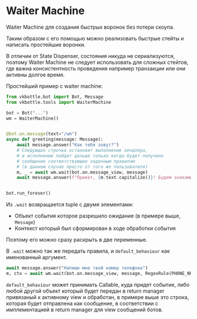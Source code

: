 # Waiter Machine

Waiter Machine для создания быстрых воронок без потери скоупа.

Таким образом с его помощью можно реализовать быстрые стейты и написать простейшие воронки.

В отличии от State Dispenser, состояния никуда не сериализуются, поэтому Waiter Machine не следует использовать для сложных стейтов, где важна консистентность проведения например транзакции или они активны долгое время.

Простейший пример с waiter machine:

```python
from vkbottle.bot import Bot, Message
from vkbottle.tools import WaiterMachine

bot = Bot("...")
wm = WaiterMachine()


@bot.on.message(text="/wm")
async def greeting(message: Message):
    await message.answer("Как тебя зовут?")
    # Следующая строчка остановит выполнение хендлера,
    # и исполнение пойдет дальше только когда будет получено
    # сообщение соответствующее заданным правилам
    # (в данном случае просто от того же пользователя)
    m, _ = await wm.wait(bot.on.message_view, message)
    await message.answer(f"Привет, {m.text.capitalize()}! Будем знакомы.")


bot.run_forever()
```

Из `.wait` возвращается tuple с двумя элементами:

* Объект события которое разрешило ожидание (в примере выше, `Message`)
* Контекст который был сформирован в ходе обработки события

Поэтому его можно сразу раскрыть в две переменные.

В `.wait` можно так же передать правила, и `default_behaviour` как именованный аргумент.

```python
await message.answer("Напиши мне твой номер телефона")
m, ctx = await wm.wait(bot.on.message_view, message, RegexRule(PHONE_NUMBER_REGEX), default_behaviour="Неверный формат, напиши еще раз в правильном формате")
```

`default_behaviour` может принимать Callable, куда придет событие, либо любой другой объект который будет передан в return manager привязаный к активному view и обработан, в примере выше это строка, которая будет отправлена как сообщение, в соответствии с имплементацией в return manager для view сообщений ботов.
